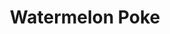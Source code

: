 ---
abv: 4.7%
alt:
availability: Keg
bitterness: 
description: Poke is our interpretation of a historical Berliner Weisse. We utilize a no boil method of brewing while simply heating the wort to near boiling temperatures to sterilize it. The beer is then aged with a mixed culture for 3-6 months and aged on Concord, NC watermelons from Green Meadow Acres.
gravity: 
hops: 
ibu: N/A
img: poke-watermelon.jpg
layout: beer
malt: 
modal-id: poke-watermelon
title: Watermelon Poke
on-tap: nope
sourness: 
style: Berliner Weisse
---